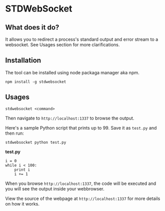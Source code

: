 # STDWebSocket


## What does it do? 

It allows you to redirect a process's standard output and error stream to a websocket. See Usages section for more clarifications.

## Installation

The tool can be installed using node packaga manager aka npm. 


	npm install -g stdwebsocket
	
## Usages

	stdwebsocket <command> 
	
Then navigate to `http://localhost:1337` to browse the output. 

Here's a sample Python script that prints up to 99. Save it as `test.py` and then run: 

	stdwebsocket python test.py


__test.py__ 

```
i = 0
while i < 100:
    print i
    i += 1
```

When you browse `http://localhost:1337`, the code will be executed and you will see the output inside your webbrowser. 

View the source of the webpage at `http://localhost:1337` for more details on how it works. 